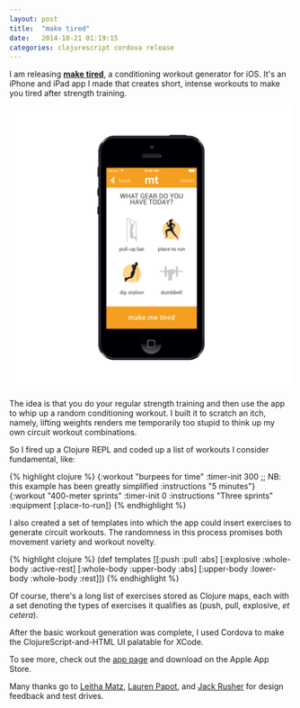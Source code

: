 ```yaml
---
layout: post
title:  "make tired"
date:   2014-10-21 01:19:15
categories: clojurescript cordova release
---
```

I am releasing **[make tired](/maketired)**, a conditioning workout generator for
iOS. It's an iPhone and iPad app I made that creates short, intense
workouts to make you tired after strength training.

![make tired app screenshot](/maketired/mockups/maketired-iPhone5-equipment_iphone_black_portrait.png)

The idea is that you do your regular strength training and then use
the app to whip up a random conditioning workout. I built it to
scratch an itch, namely, lifting weights renders me temporarily too
stupid to think up my own circuit workout combinations.

So I fired up a Clojure REPL and coded up a list of workouts I
consider fundamental, like:

{% highlight clojure %}
{:workout "burpees for time"
 :timer-init 300
 ;; NB: this example has been greatly simplified
 :instructions "5 minutes"}
{:workout "400-meter sprints"
 :timer-init 0
 :instructions "Three sprints"
 :equipment [:place-to-run]}
{% endhighlight %}

I also created a set of templates into which the app could insert
exercises to generate circuit workouts. The randomness in this process
promises both movement variety and workout novelty.

{% highlight clojure %}
(def templates
    [[:push :pull :abs]
     [:explosive :whole-body :active-rest]
     [:whole-body :upper-body :abs]
     [:upper-body :lower-body :whole-body :rest]])
{% endhighlight %}

Of course, there's a long list of exercises stored as Clojure maps,
each with a set denoting the types of exercises it qualifies as (push,
pull, explosive, *et cetera*).

After the basic workout generation was complete, I used Cordova to
make the ClojureScript-and-HTML UI palatable for XCode.

To see more, check out the [app page](/maketired) and download on the
Apple App Store.

Many thanks go to [Leitha Matz](http://www.leithamatz.com/),
[Lauren Papot](http://laurenpapot.com/), and [Jack Rusher](http://jackrusher.com/) for design feedback and test drives.
